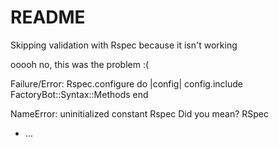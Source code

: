 # README

Skipping validation with Rspec because it isn't working


ooooh no, this was the problem :(

  Failure/Error:
  Rspec.configure do |config|
    config.include FactoryBot::Syntax::Methods
  end

NameError:
  uninitialized constant Rspec
  Did you mean?  RSpec

* ...
